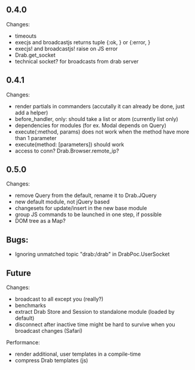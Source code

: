 ## 0.4.0
Changes:

* timeouts
* execjs and broadcastjs returns tuple {:ok, } or {:error, }
* execjs! and broadcastjs! raise on JS error
* Drab.get_socket
* technical socket? for broadcasts from drab server

## 0.4.1
Changes:
* render partials in commanders (accutally it can already be done, just add a helper)
* before_handler, only: should take a list or atom (currently list only)
* dependencies for modules (for ex. Modal depends on Query)
* execute(:method, params) does not work when the method have more than 1 parameter
* execute(method: [parameters]) should work
* access to conn? Drab.Browser.remote_ip?


## 0.5.0
Changes:
* remove Query from the default, rename it to Drab.JQuery
* new default module, not jQuery based
* changesets for update/insert in the new base module
* group JS commands to be launched in one step, if possible
* DOM tree as a Map?

## Bugs:
* Ignoring unmatched topic "drab:/drab" in DrabPoc.UserSocket

## Future
Changes:
* broadcast to all except you (really?)
* benchmarks
* extract Drab Store and Session to standalone module (loaded by default)
* disconnect after inactive time might be hard to survive when you broadcast changes (Safari)

Performance:
* render additional, user templates in a compile-time
* compress Drab templates (js)

